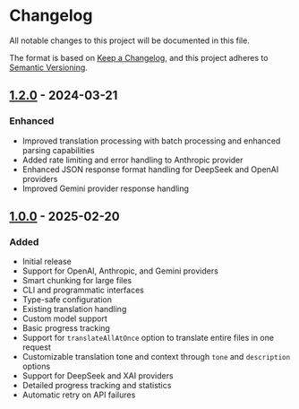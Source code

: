 # Changelog

All notable changes to this project will be documented in this file.

The format is based on [Keep a Changelog](https://keepachangelog.com/en/1.0.0/),
and this project adheres to [Semantic Versioning](https://semver.org/spec/v2.0.0.html).

## [1.2.0] - 2024-03-21

### Enhanced

- Improved translation processing with batch processing and enhanced parsing capabilities
- Added rate limiting and error handling to Anthropic provider
- Enhanced JSON response format handling for DeepSeek and OpenAI providers
- Improved Gemini provider response handling

## [1.0.0] - 2025-02-20

### Added

- Initial release
- Support for OpenAI, Anthropic, and Gemini providers
- Smart chunking for large files
- CLI and programmatic interfaces
- Type-safe configuration
- Existing translation handling
- Custom model support
- Basic progress tracking
- Support for `translateAllAtOnce` option to translate entire files in one request
- Customizable translation tone and context through `tone` and `description` options
- Support for DeepSeek and XAI providers
- Detailed progress tracking and statistics
- Automatic retry on API failures

[Unreleased]: https://github.com/yourusername/i18n-ai/compare/v1.2.0...HEAD
[1.2.0]: https://github.com/yourusername/i18n-ai/compare/v1.0.0...v1.2.0
[1.0.0]: https://github.com/yourusername/i18n-ai/releases/tag/v1.0.0
